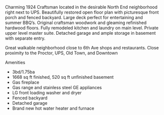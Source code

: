 Charming 1924 Craftsman located in the desirable North End neighborhood right next to UPS.  Beautifully restored open floor plan with picturesque front porch and fenced backyard. Large deck perfect for entertaining and summer BBQ’s. Original craftsman woodwork and gleaming refinished hardwood floors. Fully remodeled kitchen and laundry on main level. Private upper level master suite. Detached garage and ample storage in basement with separate entry.

Great walkable neighborhood close to 6th Ave shops and restaurants. Close proximity to the Proctor, UPS, Old Town, and Downtown

Amenities
* 3bd/1.75ba
* 1668 sq ft finished, 520 sq ft unfinished basement
* Gas fireplace
* Gas range and stainless steel GE appliances
* LG front loading washer and dryer
* Fenced backyard
* Detached garage
* Brand new hot water heater and furnace 

